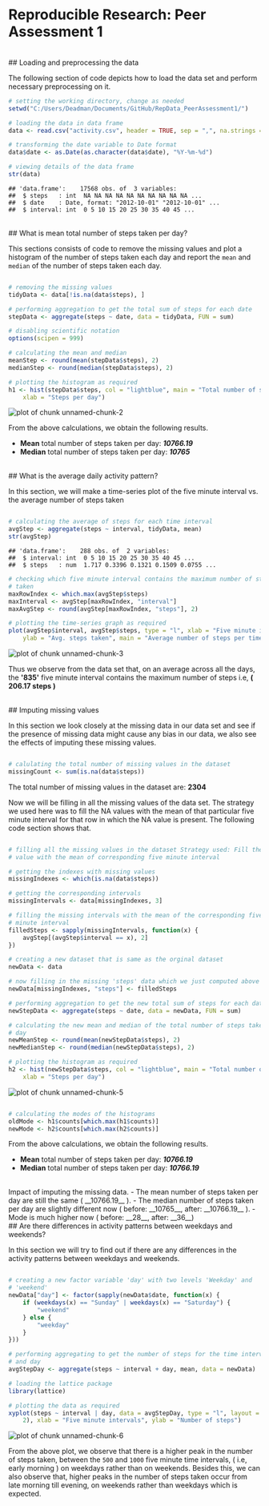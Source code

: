 # Reproducible Research: Peer Assessment 1

<br>
## Loading and preprocessing the data

The following section of code depicts how to load the data set and perform necessary
preprocessing on it.


```r
# setting the working directory, change as needed
setwd("C:/Users/Deadman/Documents/GitHub/RepData_PeerAssessment1/")

# loading the data in data frame
data <- read.csv("activity.csv", header = TRUE, sep = ",", na.strings = "NA")

# transforming the date variable to Date format
data$date <- as.Date(as.character(data$date), "%Y-%m-%d")

# viewing details of the data frame
str(data)
```

```
## 'data.frame':	17568 obs. of  3 variables:
##  $ steps   : int  NA NA NA NA NA NA NA NA NA NA ...
##  $ date    : Date, format: "2012-10-01" "2012-10-01" ...
##  $ interval: int  0 5 10 15 20 25 30 35 40 45 ...
```

  
    
<br>
## What is mean total number of steps taken per day?

This sections consists of code to remove the missing values and plot a histogram of the number
of steps taken each day and report the `mean` and `median` of the number of steps taken each day.


```r

# removing the missing values
tidyData <- data[!is.na(data$steps), ]

# performing aggregation to get the total sum of steps for each date
stepData <- aggregate(steps ~ date, data = tidyData, FUN = sum)

# disabling scientific notation
options(scipen = 999)

# calculating the mean and median
meanStep <- round(mean(stepData$steps), 2)
medianStep <- round(median(stepData$steps), 2)

# plotting the histogram as required
h1 <- hist(stepData$steps, col = "lightblue", main = "Total number of steps taken each day", 
    xlab = "Steps per day")
```

![plot of chunk unnamed-chunk-2](figure/unnamed-chunk-2.png) 


From the above calculations, we obtain the following results.
 - __Mean__ total number of steps taken per day: ___10766.19___
 - __Median__ total number of steps taken per day: ___10765___


<br>
## What is the average daily activity pattern?

In this section, we will make a time-series plot of the five minute interval vs. the average number of steps
taken


```r

# calculating the average of steps for each time interval
avgStep <- aggregate(steps ~ interval, tidyData, mean)
str(avgStep)
```

```
## 'data.frame':	288 obs. of  2 variables:
##  $ interval: int  0 5 10 15 20 25 30 35 40 45 ...
##  $ steps   : num  1.717 0.3396 0.1321 0.1509 0.0755 ...
```

```r
# checking which five minute interval contains the maximum number of steps
# taken
maxRowIndex <- which.max(avgStep$steps)
maxInterval <- avgStep[maxRowIndex, "interval"]
maxAvgStep <- round(avgStep[maxRowIndex, "steps"], 2)

# plotting the time-series graph as required
plot(avgStep$interval, avgStep$steps, type = "l", xlab = "Five minute intervals", 
    ylab = "Avg. steps taken", main = "Average number of steps per time interval across all days")
```

![plot of chunk unnamed-chunk-3](figure/unnamed-chunk-3.png) 


Thus we observe from the data set that, on an average across all the days, the __'835'__ five minute interval contains the maximum number of steps i.e, __( 206.17 steps )__

<br>
## Imputing missing values

In this section we look closely at the missing data in our data set and see if the presence of missing data might cause any bias in our data, we also see the effects of imputing these missing values.


```r

# calulating the total number of missing values in the dataset
missingCount <- sum(is.na(data$steps))
```


The total number of missing values in the dataset are: __2304__

Now we will be filling in all the missing values of the data set. The strategy we used here was to fill the NA values with the mean of that particular five minute interval for that row in which the NA value is present. The following code
section shows that.


```r

# filling all the missing values in the dataset Strategy used: Fill the NA
# value with the mean of corresponding five minute interval

# getting the indexes with missing values
missingIndexes <- which(is.na(data$steps))

# getting the corresponding intervals
missingIntervals <- data[missingIndexes, 3]

# filling the missing intervals with the mean of the corresponding five
# minute interval
filledSteps <- sapply(missingIntervals, function(x) {
    avgStep[(avgStep$interval == x), 2]
})

# creating a new dataset that is same as the orginal dataset
newData <- data

# now filling in the missing 'steps' data which we just computed above
newData[missingIndexes, "steps"] <- filledSteps

# performing aggregation to get the new total sum of steps for each date
newStepData <- aggregate(steps ~ date, data = newData, FUN = sum)

# calculating the new mean and median of the total number of steps taken per
# day
newMeanStep <- round(mean(newStepData$steps), 2)
newMedianStep <- round(median(newStepData$steps), 2)

# plotting the histogram as required
h2 <- hist(newStepData$steps, col = "lightblue", main = "Total number of steps taken each day", 
    xlab = "Steps per day")
```

![plot of chunk unnamed-chunk-5](figure/unnamed-chunk-5.png) 

```r

# calculating the modes of the histograms
oldMode <- h1$counts[which.max(h1$counts)]
newMode <- h2$counts[which.max(h2$counts)]
```


From the above calculations, we obtain the following results.
 - __Mean__ total number of steps taken per day: ___10766.19___
 - __Median__ total number of steps taken per day: ___10766.19___  
 
<br>
Impact of imputing the missing data.
 - The mean number of steps taken per day are still the same ( __10766.19__ ). 
 - The median number of steps taken per day are slightly different now ( before: __10765__, after: __10766.19__ ).
 - Mode is much higher now ( before: __28__, after: __36__)

<br>
## Are there differences in activity patterns between weekdays and weekends?

In this section we will try to find out if there are any differences in the activity patterns between weekdays and weekends.


```r

# creating a new factor variable 'day' with two levels 'Weekday' and
# 'weekend'
newData["day"] <- factor(sapply(newData$date, function(x) {
    if (weekdays(x) == "Sunday" | weekdays(x) == "Saturday") {
        "weekend"
    } else {
        "weekday"
    }
}))

# performing aggregating to get the number of steps for the time interval
# and day
avgStepDay <- aggregate(steps ~ interval + day, mean, data = newData)

# loading the lattice package
library(lattice)

# plotting the data as required
xyplot(steps ~ interval | day, data = avgStepDay, type = "l", layout = c(1, 
    2), xlab = "Five minute intervals", ylab = "Number of steps")
```

![plot of chunk unnamed-chunk-6](figure/unnamed-chunk-6.png) 



From the above plot, we observe that there is a higher peak in the number of steps taken, between the `500` and `1000` five minute time intervals, ( i.e, early morning ) on weekdays rather than on weekends. Besides this, we can also observe that, higher peaks in the number of steps taken occur from late morning till evening, on weekends rather than weekdays which is expected.


